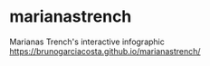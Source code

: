 # marianastrench
Marianas Trench's interactive infographic
https://brunogarciacosta.github.io/marianastrench/
